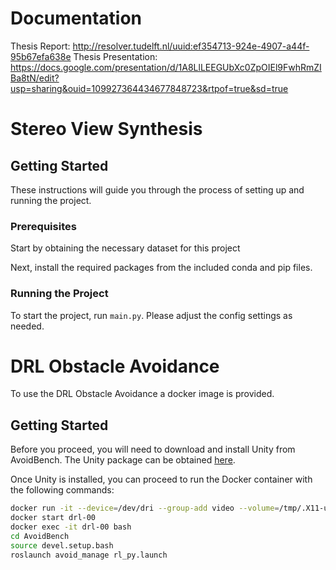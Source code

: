 # Documentation

Thesis Report: http://resolver.tudelft.nl/uuid:ef354713-924e-4907-a44f-95b67efa638e
Thesis Presentation: https://docs.google.com/presentation/d/1A8LlLEEGUbXc0ZpOIEl9FwhRmZIBa8tN/edit?usp=sharing&ouid=109927364434677848723&rtpof=true&sd=true

# Stereo View Synthesis

## Getting Started

These instructions will guide you through the process of setting up and running the project.

### Prerequisites

Start by obtaining the necessary dataset for this project

Next, install the required packages from the included conda and pip files.

### Running the Project

To start the project, run `main.py`. Please adjust the config settings as needed.

# DRL Obstacle Avoidance

To use the DRL Obstacle Avoidance a docker image is provided. 

## Getting Started
Before you proceed, you will need to download and install Unity from AvoidBench. The Unity package can be obtained [here](https://github.com/tudelft/AvoidBench/releases/download/v0.0.2/AvoidBench.zip).

Once Unity is installed, you can proceed to run the Docker container with the following commands:

```bash
docker run -it --device=/dev/dri --group-add video --volume=/tmp/.X11-unix:/tmp/.X11-unix --env="DISPLAY=$DISPLAY" --env="QT_X11_NO_MITSHM=1" --gpus 0 --name=drl-00 -e NVIDIA_DRIVER_CAPABILITIES=compute,utility,graphics -e NVIDIA_VISIBLE_DEVICES=all lucdenridder/drl-obstacle-avoidance:latest /bin/bash
docker start drl-00
docker exec -it drl-00 bash
cd AvoidBench
source devel.setup.bash
roslaunch avoid_manage rl_py.launch
